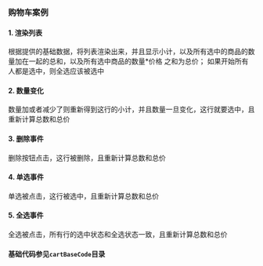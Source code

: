 ### 购物车案例

#### 1. 渲染列表
根据提供的基础数据，将列表渲染出来，并且显示小计，以及所有选中的商品的数量加在一起的总和，以及所有选中商品的数量*价格 之和为总价； 如果开始所有人都是选中，则全选应该被选中

#### 2. 数量变化
数量加或者减少了则重新得到这行的小计，并且数量一旦变化，这行就要选中，且重新计算总数和总价 

#### 3. 删除事件
删除按钮点击，这行被删除，且重新计算总数和总价 

#### 4. 单选事件
单选被点击，这行被选中，且重新计算总数和总价

#### 5. 全选事件
全选被点击，所有行的选中状态和全选状态一致，且重新计算总数和总价

#### 基础代码参见`cartBaseCode`目录